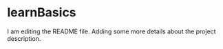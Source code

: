 # learnBasics
I am editing the README file. Adding some more details about the project
 description.
